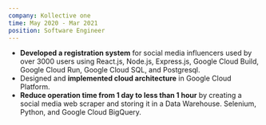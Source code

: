 ```yaml
---
company: Kollective one
time: May 2020 - Mar 2021
position: Software Engineer
---
```


* **Developed a registration system** for social media influencers used by over 3000 users using React.js, Node.js, Express.js, Google Cloud Build, Google Cloud Run, Google Cloud SQL, and Postgresql.
* Designed and **implemented cloud architecture** in Google Cloud Platform.
* **Reduce operation time from 1 day to less than 1 hour** by creating a social media web scraper and storing it in a Data Warehouse.  Selenium, Python, and Google Cloud BigQuery. 
